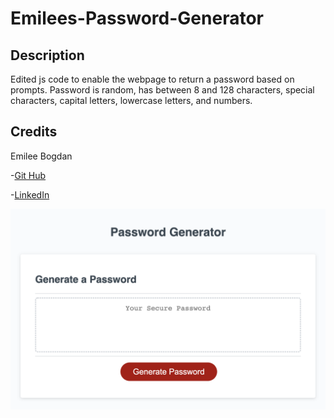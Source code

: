# Emilees-Password-Generator

## Description

Edited js code to enable the webpage to return a password based on prompts. Password is random, has between 8 and 128 characters, special characters, capital letters, lowercase letters, and numbers. 

## Credits

Emilee Bogdan

-[Git Hub](https://github.com/emileebogdan)

-[LinkedIn](https://www.linkedin.com/in/emileebogdan/)

![Screenshot](/images/screenshot.png)

